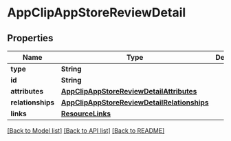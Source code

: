 # AppClipAppStoreReviewDetail

## Properties
Name | Type | Description | Notes
------------ | ------------- | ------------- | -------------
**type** | **String** |  | 
**id** | **String** |  | 
**attributes** | [**AppClipAppStoreReviewDetailAttributes**](AppClipAppStoreReviewDetailAttributes.md) |  | [optional] 
**relationships** | [**AppClipAppStoreReviewDetailRelationships**](AppClipAppStoreReviewDetailRelationships.md) |  | [optional] 
**links** | [**ResourceLinks**](ResourceLinks.md) |  | [optional] 

[[Back to Model list]](../README.md#documentation-for-models) [[Back to API list]](../README.md#documentation-for-api-endpoints) [[Back to README]](../README.md)


